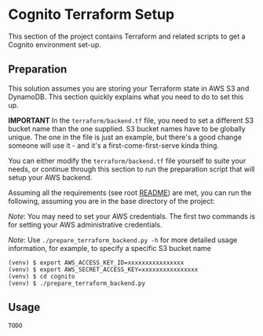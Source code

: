 # Cognito Terraform Setup

This section of the project contains Terraform and related scripts to get a Cognito environment set-up.

## Preparation

This solution assumes you are storing your Terraform state in AWS S3 and DynamoDB. This section quickly explains what you need to do to set this up.

__IMPORTANT__ In the `terraform/backend.tf` file, you need to set a different S3 bucket name than the one supplied. S3 bucket names have to be globally unique. The one in the file is just an example, but there's a good change someone will use it - and it's a first-come-first-serve kinda thing.

You can either modify the `terraform/backend.tf` file yourself to suite your needs, or continue through this section to run the preparation script that will setup your AWS backend.

Assuming all the requirements (see root [README](../README.md)) are met, you can run the following, assuming you are in the base directory of the project:

_Note_: You may need to set your AWS credentials. The first two commands is for setting your AWS administrative credentials.

_Note_: Use `./prepare_terraform_backend.py -h` for more detailed usage information, for example, to specify a specific S3 bucket name

```
(venv) $ export AWS_ACCESS_KEY_ID=xxxxxxxxxxxxxxxx
(venv) $ export AWS_SECRET_ACCESS_KEY=xxxxxxxxxxxxxxxx
(venv) $ cd cognito
(venv) $ ./prepare_terraform_backend.py 
```

## Usage

`TODO`
